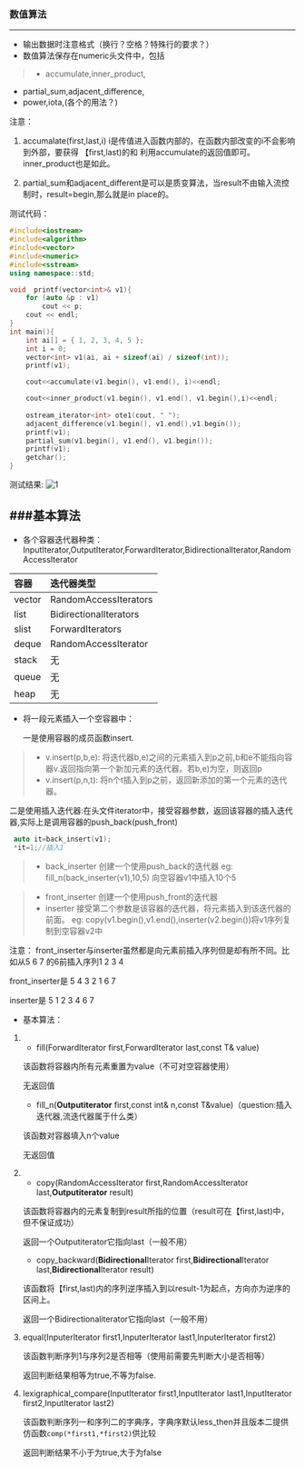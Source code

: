 ### 数值算法
---
+ 输出数据时注意格式（换行？空格？特殊行的要求？）
+ 数值算法保存在numeric头文件中，包括
> + accumulate,inner_product,
  + partial_sum,adjacent_difference,
  + power,iota,(各个的用法？)

注意：
1. accumalate(first,last,i) i是传值进入函数内部的，在函数内部改变的i不会影响到外部，要获得 【first,last)的和 利用accumulate的返回值即可。inner_product也是如此。

2. partial_sum和adjacent_different是可以是质变算法，当result不由输入流控制时，result=begin,那么就是in place的。

测试代码：
```c++
#include<iostream>
#include<algorithm>
#include<vector>
#include<numeric>
#include<sstream>
using namespace::std;

void  printf(vector<int>& v1){
	for (auto &p : v1)
		cout << p;
	cout << endl;
}
int main(){
	int ai[] = { 1, 2, 3, 4, 5 };
	int i = 0;
	vector<int> v1(ai, ai + sizeof(ai) / sizeof(int));
	printf(v1);

	cout<<accumulate(v1.begin(), v1.end(), i)<<endl;

	cout<<inner_product(v1.begin(), v1.end(), v1.begin(),i)<<endl;
	
	ostream_iterator<int> ote1(cout, " ");
	adjacent_difference(v1.begin(), v1.end(),v1.begin());
	printf(v1);
	partial_sum(v1.begin(), v1.end(), v1.begin());
	printf(v1);
	getchar();
}
```
测试结果:
![1](C:\Users\Administrator\Desktop\to\img\1.png)

###基本算法
---
+ 各个容器迭代器种类：InputIterator,OutputIterator,ForwardIterator,BidirectionalIterator,RandomAccessIterator

容器|迭代器类型
:---|:---|
vector|RandomAccessIterators|
list|BidirectionalIterators|
slist|ForwardIterators|
deque|RandomAccessIterator|
stack|无 |
queue| 无|
heap| 无|

+ 将一段元素插入一个空容器中：

  一是使用容器的成员函数insert.
> + v.insert(p,b,e): 将迭代器b,e)之间的元素插入到p之前,b和e不能指向容器v.返回指向第一个新加元素的迭代器。若b,e)为空，则返回p
> + v.insert(p,n,t): 将n个t插入到p之前，返回新添加的第一个元素的迭代器。

 二是使用插入迭代器:在头文件iterator中，接受容器参数，返回该容器的插入迭代器,实际上是调用容器的push_back(push_front)
```c++
 auto it=back_insert(v1);
 *it=1;//插入1
```
> + back_inserter 创建一个使用push_back的迭代器
  eg: fill_n(back_inserter(v1),10,5)
  向空容器v1中插入10个5

> + front_inserter 创建一个使用push_front的迭代器
> + inserter 接受第二个参数是该容器的迭代器，将元素插入到该迭代器的前面。
 eg:  copy(v1.begin(),v1.end(),inserter(v2.begin())将v1序列复制到空容器v2中

注意： front_inserter与inserter虽然都是向元素前插入序列但是却有所不同。比如从5 6 7 的6前插入序列1 2 3 4

front_inserter是 5 4 3 2 1 6 7

inserter是      	 5 1 2 3 4 6 7  

+ 基本算法：
1. + fill(ForwardIterator first,ForwardIterator last,const T& value)
   
   该函数将容器内所有元素重置为value（不可对空容器使用）
   
   无返回值
   + fill_n(**Outputiterator** first,const int& n,const T&value)（question:插入迭代器,流迭代器属于什么类）
   
    该函数对容器填入n个value
   
    无返回值
2. + copy(RandomAccessIterator first,RandomAccessIterator last,**Outputiterator** result)
   
   该函数将容器内的元素复制到result所指的位置（result可在【first,last)中，但不保证成功）
   
   返回一个Outputiterator它指向last（一般不用）
   + copy_backward(**Bidirectional**Iterator first,**Bidirectional**Iterator last,**Bidirectional**Iterator result)
   
   该函数将【first,last)内的序列逆序插入到以result-1为起点，方向亦为逆序的区间上。
   
   返回一个Bidirectionaliterator它指向last（一般不用）

3. equal(InputerIterator first1,InputerIterator last1,InputerIterator first2)
   
   该函数判断序列1与序列2是否相等（使用前需要先判断大小是否相等）
   
   返回判断结果相等为true,不等为false.
4. lexigraphical_compare(InputIterator first1,InputIterator last1,InputIterator first2,InputIterator last2)
   
   该函数判断序列一和序列二的字典序，字典序默认less_then并且版本二提供仿函数```comp(*first1,*first2)```供比较
   
   返回判断结果不小于为true,大于为false

